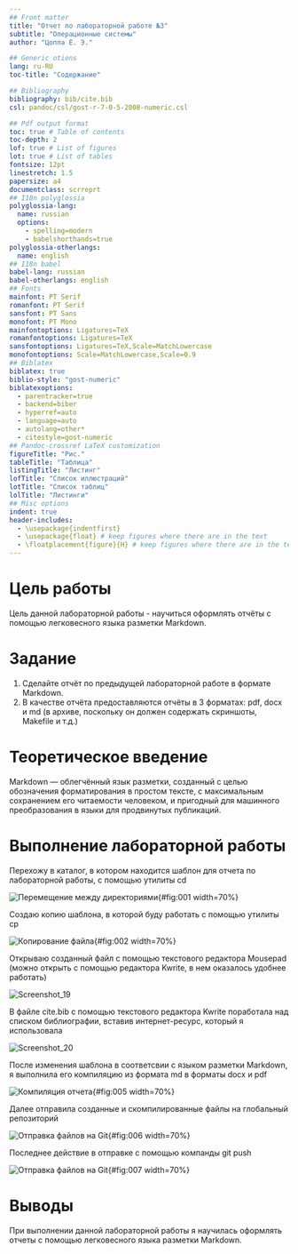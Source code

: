```yaml
---
## Front matter
title: "Отчет по лабораторной работе №3"
subtitle: "Операционные системы"
author: "Цоппа Е. Э."

## Generic otions
lang: ru-RU
toc-title: "Содержание"

## Bibliography
bibliography: bib/cite.bib
csl: pandoc/csl/gost-r-7-0-5-2008-numeric.csl

## Pdf output format
toc: true # Table of contents
toc-depth: 2
lof: true # List of figures
lot: true # List of tables
fontsize: 12pt
linestretch: 1.5
papersize: a4
documentclass: scrreprt
## I18n polyglossia
polyglossia-lang:
  name: russian
  options:
	- spelling=modern
	- babelshorthands=true
polyglossia-otherlangs:
  name: english
## I18n babel
babel-lang: russian
babel-otherlangs: english
## Fonts
mainfont: PT Serif
romanfont: PT Serif
sansfont: PT Sans
monofont: PT Mono
mainfontoptions: Ligatures=TeX
romanfontoptions: Ligatures=TeX
sansfontoptions: Ligatures=TeX,Scale=MatchLowercase
monofontoptions: Scale=MatchLowercase,Scale=0.9
## Biblatex
biblatex: true
biblio-style: "gost-numeric"
biblatexoptions:
  - parentracker=true
  - backend=biber
  - hyperref=auto
  - language=auto
  - autolang=other*
  - citestyle=gost-numeric
## Pandoc-crossref LaTeX customization
figureTitle: "Рис."
tableTitle: "Таблица"
listingTitle: "Листинг"
lofTitle: "Список иллюстраций"
lotTitle: "Список таблиц"
lolTitle: "Листинги"
## Misc options
indent: true
header-includes:
  - \usepackage{indentfirst}
  - \usepackage{float} # keep figures where there are in the text
  - \floatplacement{figure}{H} # keep figures where there are in the text
---
```


# Цель работы

Цель данной лабораторной работы - научиться оформлять отчёты с помощью легковесного языка разметки Markdown.

# Задание

1. Сделайте отчёт по предыдущей лабораторной работе в формате Markdown.
2. В качестве отчёта предоставляются отчёты в 3 форматах: pdf, docx и md (в архиве,
поскольку он должен содержать скриншоты, Makefile и т.д.)

# Теоретическое введение

Markdown — облегчённый язык разметки, созданный с целью обозначения форматирования в простом тексте, с максимальным сохранением его читаемости человеком, и пригодный для машинного преобразования в языки для продвинутых публикаций.

# Выполнение лабораторной работы

Перехожу в каталог, в котором находится шаблон для отчета по лабораторной работы, с помощью утилиты cd 

![Перемещение между директориями](image/1.png){#fig:001 width=70%}

Создаю копию шаблона, в которой буду работать с помощью утилиты cp 

![Копирование файла](image/2.png){#fig:002 width=70%}

Открываю созданный файл с помощью текстового редактора Mousepad (можно открыть с помощью редактора Kwrite, в нем оказалось удобнее работать) 

![Screenshot_19](https://github.com/evatsoppa/study_2023-2024_arh-pc/assets/145338773/6a70ee2f-6953-4bb5-b6d3-90fd66d206a0)


В файле cite.bib с помощью текстового редактора Kwrite поработала над списком библиографии, вставив интернет-ресурс, который я использовала 

![Screenshot_20](https://github.com/evatsoppa/study_2023-2024_arh-pc/assets/145338773/17fb6d29-c022-4861-8627-035f40bc28b8)


После изменения шаблона в соответсвии с языком разметки Markdown, я выполнила его компиляцию из формата md в форматы docx и pdf 

![Компиляция отчета](image/4.png){#fig:005 width=70%}

Далее отправила созданные и скомпилированные файлы на глобальный репозиторий 

![Отправка файлов на Git](image/5.png){#fig:006 width=70%}

Последнее действие в отправке с помощью компанды git push 

![Отправка файлов на Git](image/6.png){#fig:007 width=70%}


# Выводы

При выполнении данной лабораторной работы я научилась оформлять отчеты с помощью легковесного языка разметки Markdown.
